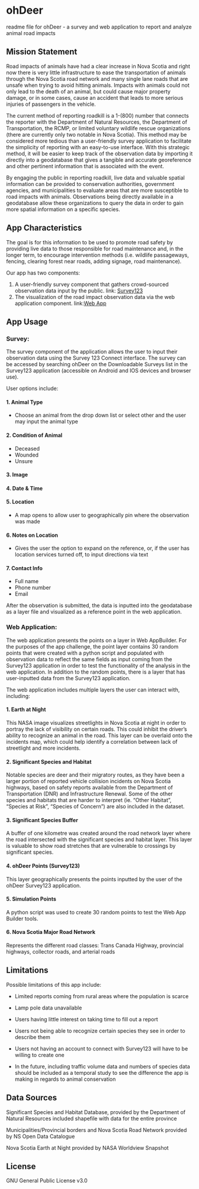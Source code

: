 # ohDeer

readme file for ohDeer - a survey and web application to report and analyze animal road impacts

## Mission Statement

Road impacts of animals have had a clear increase in Nova Scotia and right now there is very little infrastructure to ease the transportation of animals through the Nova Scotia road network and many single lane roads that are unsafe when trying to avoid hitting animals. Impacts with animals could not only lead to the death of an animal, but could cause major property damage, or in some cases, cause an accident that leads to more serious injuries of passengers in the vehicle. 

The current method of reporting roadkill is a 1-(800) number that connects the reporter with the Department of Natural Resources, the Department of Transportation, the RCMP, or limited voluntary wildlife rescue organizations (there are currently only two notable in Nova Scotia). This method may be considered more tedious than a user-friendly survey application to facilitate the simplicity of reporting with an easy-to-use interface. With this strategic method, it will be easier to keep track of the observation data by importing it directly into a geodatabase that gives a tangible and accurate georeference and other pertinent information that is associated with the event. 

By engaging the public in reporting roadkill, live data and valuable spatial information can be provided to conservation authorities, government agencies, and municipalities to evaluate areas that are more susceptible to road impacts with animals. Observations being directly available in a geodatabase allow these organizations to query the data in order to gain more spatial information on a specific species. 


## App Characteristics

The goal is for this information to be used to promote road safety by providing live data to those responsible for road maintenance and, in the longer term, to encourage intervention methods (i.e. wildlife passageways, fencing, clearing forest near roads, adding signage, road maintenance). 

Our app has two components: 

1. A user-friendly survey component that gathers crowd-sourced observation data input by the public. 
link: [Survey123](https://survey123.arcgis.com/share/9ffa6b272cfb4158a502e323dbb78929)
2. The visualization of the road impact observation data via the web application component.
link:[Web App](https://cogsnscc.maps.arcgis.com/apps/webappviewer/index.html?id=775ea1c329c943daa3839daff75e6160)


## App Usage

### Survey:

The survey component of the application allows the user to input their observation data using the Survey 123 Connect interface. The survey can be accessed by searching ohDeer on the Downloadable Surveys list in the Survey123 application (accessible on Android and IOS devices and browser use). 

User options include:

 #### 1. Animal Type   
   - Choose an animal from the drop down list or select other and the user may input the animal type 
 #### 2. Condition of Animal
   - Deceased
   - Wounded
   - Unsure
 #### 3. Image 
 #### 4. Date & Time
 #### 5. Location
   - A map opens to allow user to geographically pin where the observation was made
 #### 6. Notes on Location
   - Gives the user the option to expand on the reference, or, if the user has location services turned off, to input directions via text
 #### 7. Contact Info
   - Full name 
   - Phone number
   - Email

After the observation is submitted, the data is inputted into the geodatabase as a layer file and visualized as a reference point in the web application.

### Web Application:

The web application presents the points on a layer in Web AppBuilder. For the purposes of the app challenge, the point layer contains 30 random points that were created with a python script and populated with observation data to reflect the same fields as input coming from the Survey123 application in order to test the functionality of the analysis in the web application. In addition to the random points, there is a layer that has user-inputted data from the Survey123 application.

The web application includes multiple layers the user can interact with, including: 

  #### 1. Earth at Night
   This NASA image visualizes streetlights in Nova Scotia at night in order to portray the lack of visibility on certain roads. This could inhibit the driver’s ability to recognize an animal in the road. This layer can be overlaid onto the incidents map, which could help identify a correlation between lack of streetlight and more incidents.
   
  #### 2. Significant Species and Habitat
   Notable species are deer and their migratory routes, as they have been a larger portion of reported vehicle collision incidents on Nova Scotia highways, based on safety reports available from the Department of Transportation (DNR) and Infrastructure Renewal. Some of the other species and habitats that are harder to interpret (ie. “Other Habitat”, “Species at Risk”, “Species of Concern”) are also included in the dataset.

  #### 3. Significant Species Buffer
   A buffer of one kilometre was created around the road network layer where the road intersected with the significant species and habitat layer. This layer is valuable to show road stretches that are vulnerable to crossings by significant species.
   
  #### 4. ohDeer Points (Survey123)
   This layer geographically presents the points inputted by the user of the ohDeer Survey123 application. 
  
  #### 5. Simulation Points
   A python script was used to create 30 random points to test the Web App Builder tools. 

  #### 6. Nova Scotia Major Road Network
   Represents the different road classes: Trans Canada Highway, provincial highways, collector roads, and arterial roads


## Limitations

Possible limitations of this app include:

  - Limited reports coming from rural areas where the population is scarce
  
  - Lamp pole data unavailable
  
  - Users having little interest on taking time to fill out a report 
  
  - Users not being able to recognize certain species they see in order to describe them
  
  - Users not having an account to connect with Survey123 will have to be willing to create one
  
  - In the future, including traffic volume data and numbers of species data should be included as a temporal study to see the difference the app is making in regards to animal conservation 


## Data Sources 

Significant Species and Habitat Database, provided by the Department of Natural Resources included shapefile with data for the entire province

Municipalities/Provincial borders and Nova Scotia Road Network provided by NS Open Data Catalogue 

Nova Scotia Earth at Night provided by NASA Worldview Snapshot


## License

GNU General Public License v3.0

